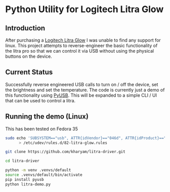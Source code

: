# Python Utility for Logitech Litra Glow

## Introduction

After purchasing a [Logitech Litra Glow](https://www.logitech.com/en-us/products/lighting/litra-glow.946-000001.html) I was unable to find any support for linux. This project attempts to reverse-engineer the basic functionality of the litra pro so that we can control it via USB without using the physical buttons on the device.

## Current Status

Successfully reverse engineered USB calls to turn on / off the device, set the brightness and set the temperature. The code is currently just a demo of this functionality using [PyUSB](https://pyusb.github.io/pyusb/).  This will be expanded to a simple CLI / UI that can be used to control a litra.

## Running the demo (Linux)

This has been tested on Fedora 35

```bash
sudo echo 'SUBSYSTEM=="usb", ATTR{idVendor}=="046d", ATTR{idProduct}=="c900", MODE="0666"' \
      > /etc/udev/rules.d/82-litra-glow.rules

git clone https://github.com/kharyam/litra-driver.git

cd litra-driver

python -m venv .venvs/default
source .venvs/default/bin/activate
pip install pyusb
python litra-demo.py
```

